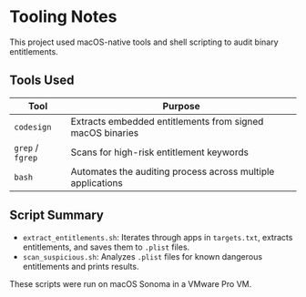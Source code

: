 # Tooling Notes

This project used macOS-native tools and shell scripting to audit binary entitlements.

## Tools Used

| Tool | Purpose |
|------|---------|
| `codesign` | Extracts embedded entitlements from signed macOS binaries |
| `grep` / `fgrep` | Scans for high-risk entitlement keywords |
| `bash` | Automates the auditing process across multiple applications |

## Script Summary

- `extract_entitlements.sh`: Iterates through apps in `targets.txt`, extracts entitlements, and saves them to `.plist` files.
- `scan_suspicious.sh`: Analyzes `.plist` files for known dangerous entitlements and prints results.

These scripts were run on macOS Sonoma in a VMware Pro VM.
